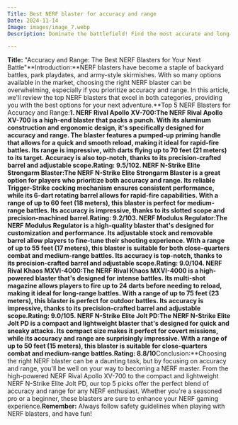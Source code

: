 ```yaml
---
Title: Best NERF blaster for accuracy and range
Date: 2024-11-14
Image: images/image_7.webp
Description: Dominate the battlefield! Find the most accurate and long-range NERF blasters for ultimate Nerf domination.  

---
```


**Title:** "Accuracy and Range: The Best NERF Blasters for Your Next Battle"**Introduction:**NERF blasters have become a staple of backyard battles, park playdates, and army-style skirmishes. With so many options available in the market, choosing the right NERF blaster can be overwhelming, especially if you prioritize accuracy and range. In this article, we'll review the top NERF blasters that excel in both categories, providing you with the best options for your next adventure.**Top 5 NERF Blasters for Accuracy and Range:**1. **NERF Rival Apollo XV-700**:The NERF Rival Apollo XV-700 is a high-end blaster that packs a punch. With its aluminum construction and ergonomic design, it's specifically designed for accuracy and range. The blaster features a pumped-up priming handle that allows for a quick and smooth reload, making it ideal for rapid-fire battles. Its range is impressive, with darts flying up to 70 feet (21 meters) to its target. Accuracy is also top-notch, thanks to its precision-crafted barrel and adjustable scope.**Rating:** 9.5/102. **NERF N-Strike Elite Strongarm Blaster**:The NERF N-Strike Elite Strongarm Blaster is a great option for players who prioritize both accuracy and range. Its reliable Trigger-Strike cocking mechanism ensures consistent performance, while its 6-dart rotating barrel allows for rapid-fire capabilities. With a range of up to 60 feet (18 meters), this blaster is perfect for medium-range battles. Its accuracy is impressive, thanks to its slotted scope and precision-machined barrel.**Rating:** 9.2/103. **NERF Modulus Regulator**:The NERF Modulus Regulator is a high-quality blaster that's designed for customization and performance. Its adjustable stock and removable barrel allow players to fine-tune their shooting experience. With a range of up to 55 feet (17 meters), this blaster is suitable for both close-quarters combat and medium-range battles. Its accuracy is top-notch, thanks to its precision-crafted barrel and adjustable scope.**Rating:** 9.0/104. **NERF Rival Khaos MXVI-4000**:The NERF Rival Khaos MXVI-4000 is a high-powered blaster that's designed for intense battles. Its multi-shot magazine allows players to fire up to 24 darts before needing to reload, making it ideal for long-range battles. With a range of up to 75 feet (23 meters), this blaster is perfect for outdoor battles. Its accuracy is impressive, thanks to its precision-crafted barrel and adjustable scope.**Rating:** 9.0/105. **NERF N-Strike Elite Jolt PD**:The NERF N-Strike Elite Jolt PD is a compact and lightweight blaster that's designed for quick and sneaky attacks. Its compact size makes it perfect for covert missions, while its accuracy and range are surprisingly impressive. With a range of up to 50 feet (15 meters), this blaster is suitable for close-quarters combat and medium-range battles.**Rating:** 8.8/10**Conclusion:**Choosing the right NERF blaster can be a daunting task, but by focusing on accuracy and range, you'll be well on your way to becoming a NERF master. From the high-powered NERF Rival Apollo XV-700 to the compact and lightweight NERF N-Strike Elite Jolt PD, our top 5 picks offer the perfect blend of accuracy and range for any NERF enthusiast. Whether you're a seasoned pro or a beginner, these blasters are sure to enhance your NERF gaming experience.**Remember:** Always follow safety guidelines when playing with NERF blasters, and have fun! 
